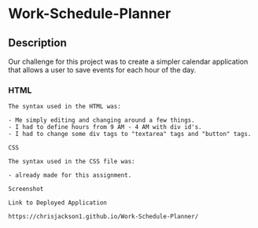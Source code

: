 # Work-Schedule-Planner

## Description

Our challenge for this project was to create a simpler calendar application that allows a user to save events for each hour of the day.

### HTML

    The syntax used in the HTML was:

    - Me simply editing and changing around a few things.
    - I had to define hours from 9 AM - 4 AM with div id's.
    - I had to change some div tags to "textarea" tags and "button" tags.

    CSS

    The syntax used in the CSS file was:
    
    - already made for this assignment.

    Screenshot

    Link to Deployed Application

    https://chrisjackson1.github.io/Work-Schedule-Planner/
    